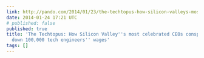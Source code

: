 ```yaml
---
link: http://pando.com/2014/01/23/the-techtopus-how-silicon-valleys-most-celebrated-ceos-conspired-to-drive-down-100000-tech-engineers-wages/
date: 2014-01-24 17:21 UTC
# published: false
published: true
title: 'The Techtopus: How Silicon Valley''s most celebrated CEOs conspired to drive
  down 100,000 tech engineers'' wages'
tags: []
---
```




